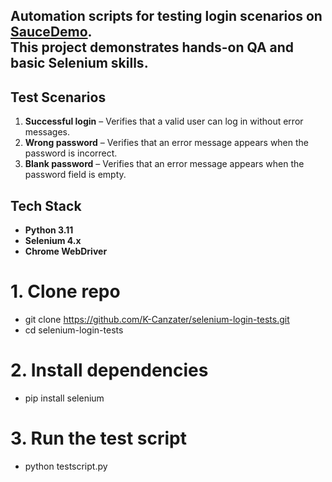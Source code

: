 Automation scripts for testing login scenarios on [SauceDemo](https://www.saucedemo.com).  
This project demonstrates hands-on QA and basic Selenium skills.
--
## Test Scenarios

1. **Successful login** – Verifies that a valid user can log in without error messages.  
2. **Wrong password** – Verifies that an error message appears when the password is incorrect.  
3. **Blank password** – Verifies that an error message appears when the password field is empty.

## Tech Stack

- **Python 3.11**  
- **Selenium 4.x**  
- **Chrome WebDriver**

# 1. Clone repo
- git clone https://github.com/K-Canzater/selenium-login-tests.git
- cd selenium-login-tests

# 2. Install dependencies
- pip install selenium

# 3. Run the test script
- python testscript.py
